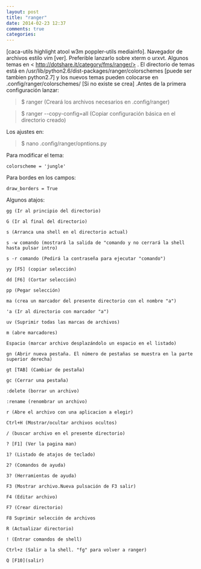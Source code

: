 ```yaml
---
layout: post
title: "ranger"
date: 2014-02-23 12:37
comments: true
categories: 
---
```

[caca-utils highlight atool w3m poppler-utils mediainfo]. Navegador de archivos estilo vim [ver]. Preferible lanzarlo sobre xterm o urxvt. Algunos temas en < http://dotshare.it/category/fms/ranger/> . El directorio de temas está en /usr/lib/python2.6/dist-packages/ranger/colorschemes [puede ser tambien python2.7] y los nuevos temas pueden colocarse en .config/ranger/colorschemes/ [Si no existe se crea] .Antes de la primera configuración lanzar:

>$ ranger (Creará los archivos necesarios en .config/ranger)

>$ ranger --copy-config=all (Copiar configuración básica en el directorio creado)

Los ajustes en:

>$ nano .config/ranger/opntions.py

Para modificar el tema:

	colorscheme = 'jungle'

Para bordes en los campos:

	draw_borders = True

Algunos atajos:

	gg (Ir al principio del directorio)

	G (Ir al final del directorio)

	s (Arranca una shell en el directorio actual)

    s -w comando (mostrará la salida de "comando y no cerrará la shell hasta pulsar intro)

    s -r comando (Pedirá la contraseña para ejecutar "comando")

	yy [F5] (copiar selección)

	dd [F6] (Cortar selección)

	pp (Pegar selección)

	ma (crea un marcador del presente directorio con el nombre "a")

	'a (Ir al directorio con marcador "a")

	uv (Suprimir todas las marcas de archivos)

	m (abre marcadores)

	Espacio (marcar archivo desplazándolo un espacio en el listado)

	gn (Abrir nueva pestaña. El número de pestañas se muestra en la parte superior derecha)

	gt [TAB] (Cambiar de pestaña)

	gc (Cerrar una pestaña)

	:delete (borrar un archivo)

	:rename (renombrar un archivo)

	r (Abre el archivo con una aplicacion a elegir)

	Ctrl+H (Mostrar/ocultar archivos ocultos)

	/ (buscar archivo en el presente directorio)

	? [F1] (Ver la pagina man)

	1? (Listado de atajos de teclado)

	2? (Comandos de ayuda)

	3? (Herramientas de ayuda)

	F3 (Mostrar archivo.Nueva pulsación de F3 salir)

	F4 (Editar archivo)

	F7 (Crear directorio)

	F8 Suprimir selección de archivos

	R (Actualizar directorio)

	! (Entrar comandos de shell)

	Ctrl+z (Salir a la shell. "fg" para volver a ranger)

	Q [F10](salir)

